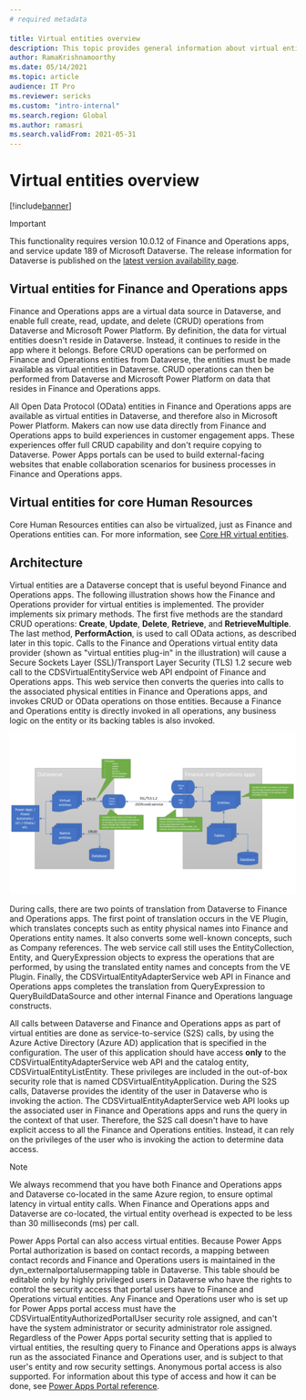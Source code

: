 ```yaml
---
# required metadata

title: Virtual entities overview
description: This topic provides general information about virtual entities for Finance and Operations apps.
author: RamaKrishnamoorthy
ms.date: 05/14/2021
ms.topic: article
audience: IT Pro
ms.reviewer: sericks
ms.custom: "intro-internal"
ms.search.region: Global
ms.author: ramasri
ms.search.validFrom: 2021-05-31
---
```


# Virtual entities overview

[!include[banner](../includes/banner.md)]

> [!IMPORTANT]
> This functionality requires version 10.0.12 of Finance and Operations apps, and service update 189 of Microsoft Dataverse. The release information for Dataverse is published on the [latest version availability page](/business-applications-release-notes/dynamics/released-versions/dynamics-365ce#all-version-availability).

## Virtual entities for Finance and Operations apps

Finance and Operations apps are a virtual data source in Dataverse, and enable full create, read, update, and delete (CRUD) operations from Dataverse and Microsoft Power Platform. By definition, the data for virtual entities doesn't reside in Dataverse. Instead, it continues to reside in the app where it belongs. Before CRUD operations can be performed on Finance and Operations entities from Dataverse, the entities must be made available as virtual entities in Dataverse. CRUD operations can then be performed from Dataverse and Microsoft Power Platform on data that resides in Finance and Operations apps.

All Open Data Protocol (OData) entities in Finance and Operations apps are available as virtual entities in Dataverse, and therefore also in Microsoft Power Platform. Makers can now use data directly from Finance and Operations apps to build experiences in customer engagement apps. These experiences offer full CRUD capability and don't require copying to Dataverse. Power Apps portals can be used to build external-facing websites that enable collaboration scenarios for business processes in Finance and Operations apps.

## Virtual entities for core Human Resources

Core Human Resources entities can also be virtualized, just as Finance and Operations entities can. For more information, see [Core HR virtual entities](/human-resources/hr-admin-integration-common-data-service-virtual-entities).

## Architecture

Virtual entities are a Dataverse concept that is useful beyond Finance and Operations apps. The following illustration shows how the Finance and Operations provider for virtual entities is implemented. The provider implements six primary methods. The first five methods are the standard CRUD operations: **Create**, **Update**, **Delete**, **Retrieve**, and **RetrieveMultiple**. The last method, **PerformAction**, is used to call OData actions, as described later in this topic. Calls to the Finance and Operations virtual entity data provider (shown as "virtual entities plug-in" in the illustration) will cause a Secure Sockets Layer (SSL)/Transport Layer Security (TLS) 1.2 secure web call to the CDSVirtualEntityService web API endpoint of Finance and Operations apps. This web service then converts the queries into calls to the associated physical entities in Finance and Operations apps, and invokes CRUD or OData operations on those entities. Because a Finance and Operations entity is directly invoked in all operations, any business logic on the entity or its backing tables is also invoked.

![Architecture of virtual entities for Finance and Operations apps.](media/image1.png)

During calls, there are two points of translation from Dataverse to Finance and Operations apps. The first point of translation occurs in the VE Plugin, which translates concepts such as entity physical names into Finance and Operations entity names. It also converts some well-known concepts, such as Company references. The web service call still uses the EntityCollection, Entity, and QueryExpression objects to express the operations that are performed, by using the translated entity names and concepts from the VE Plugin. Finally, the CDSVirtualEntityAdapterService web API in Finance and Operations apps completes the translation from QueryExpression to QueryBuildDataSource and other internal Finance and Operations language constructs.

All calls between Dataverse and Finance and Operations apps as part of virtual entities are done as service-to-service (S2S) calls, by using the Azure Active Directory (Azure AD) application that is specified in the configuration. The user of this application should have access **only** to the CDSVirtualEntityAdapterService web API and the catalog entity, CDSVirtualEntityListEntity. These privileges are included in the out-of-box security role that is named CDSVirtualEntityApplication. During the S2S calls, Dataverse provides the identity of the user in Dataverse who is invoking the action. The CDSVirtualEntityAdapterService web API looks up the associated user in Finance and Operations apps and runs the query in the context of that user. Therefore, the S2S call doesn't have to have explicit access to all the Finance and Operations entities. Instead, it can rely on the privileges of the user who is invoking the action to determine data access.

> [!NOTE]
> We always recommend that you have both Finance and Operations apps and Dataverse co-located in the same Azure region, to ensure optimal latency in virtual entity calls. When Finance and Operations apps and Dataverse are co-located, the virtual entity overhead is expected to be less than 30 milliseconds (ms) per call.

Power Apps Portal can also access virtual entities. Because Power Apps Portal authorization is based on contact records, a mapping between contact records and Finance and Operations users is maintained in the dyn\_externalportalusermapping table in Dataverse. This table should be editable only by highly privileged users in Dataverse who have the rights to control the security access that portal users have to Finance and Operations virtual entities. Any Finance and Operations user who is set up for Power Apps portal access must have the CDSVirtualEntityAuthorizedPortalUser security role assigned, and can't have the system administrator or security administrator role assigned. Regardless of the Power Apps portal security setting that is applied to virtual entities, the resulting query to Finance and Operations apps is always run as the associated Finance and Operations user, and is subject to that user's entity and row security settings. Anonymous portal access is also supported. For information about this type of access and how it can be done, see [Power Apps Portal reference](power-portal-reference.md).

